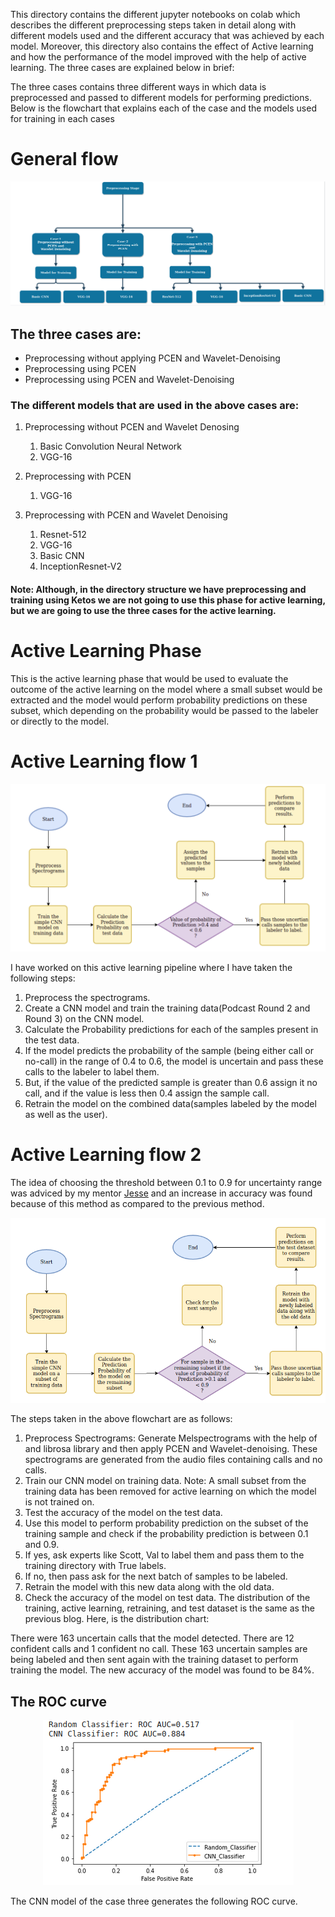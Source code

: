 This directory contains the different jupyter notebooks on colab which describes the different preprocessing steps taken in detail along with different models used and the different accuracy that was achieved by each model. Moreover, this directory also contains the effect of Active learning and how the performance of the model improved with the help of active learning.
The three cases are explained below in brief:

The three cases contains three different ways in which data is preprocessed and passed to different models for performing predictions.
Below is the flowchart that explains each of the case and the models used for training in each cases

# General flow 


<p align = "center">
<img src = 
     /assets/General_flow.png>
</p>

## The three cases are:
 - Preprocessing without applying PCEN and Wavelet-Denoising
 - Preprocessing using PCEN
 - Preprocessing using PCEN and Wavelet-Denoising

### The different models that are used in the above cases are:
1. Preprocessing without PCEN and Wavelet Denosing  
    1. Basic Convolution Neural Network
    2. VGG-16
  
2. Preprocessing with PCEN 
    1. VGG-16
  
3. Preprocessing with PCEN and Wavelet Denoising
    1. Resnet-512
    2. VGG-16
    3. Basic CNN 
    4. InceptionResnet-V2

#### Note: Although, in the directory structure we have preprocessing and training using Ketos we are not going to use this phase for active learning, but we are going to use the three cases for the active learning.
# Active Learning Phase
This is the active learning phase that would be used to evaluate the outcome of the active learning on the model where a small subset would be extracted and the model would perform probability predictions on these subset, which depending on the probability would be passed to the labeler or directly to the model.


# Active Learning flow 1


<p align = "center">
<img src = /assets/active_final.png>
</p>

I have worked on this active learning pipeline where I have taken the following steps:

1. Preprocess the spectrograms.
2. Create a CNN model and train the training data(Podcast Round 2 and Round 3) on the CNN model.
3. Calculate the Probability predictions for each of the samples present in the test data.
4. If the model predicts the probability of the sample (being either call or no-call) in the range of 0.4 to 0.6, the model is uncertain and pass
    these calls to the labeler to label them.
5. But, if the value of the predicted sample is greater than 0.6 assign it no call, and if the value is less then 0.4 assign the sample call.
6. Retrain the model on the combined data(samples labeled by the model as well as the user).

# Active Learning flow 2
The idea of choosing the threshold between 0.1 to 0.9 for uncertainty range was adviced by my mentor [Jesse](https://github.com/yosoyjay) and an increase in accuracy was found because of this method as compared to the previous method.

<p align = "center">
<img src = /assets/ssf.png>
</p>

The steps taken in the above flowchart are as follows:
1. Preprocess Spectrograms: Generate Melspectrograms with the help of and librosa library  and then apply PCEN and Wavelet-denoising. These spectrograms are generated from the audio files containing calls and no calls.
2. Train our CNN model on training data.
Note: A small subset from the training data has been removed for active learning on which the model is not trained on.
3. Test the accuracy of the model on the test data.
4. Use this model to perform probability prediction on the subset of the training sample and check if the probability prediction is between 0.1 and 0.9.
5. If yes, ask experts like Scott, Val to label them and pass them to the training directory with True labels.
6. If no, then pass ask for the next batch of samples to be labeled.
7. Retrain the model with this new data along with the old data.
8. Check the accuracy of the model on test data.
The distribution of the training, active learning, retraining, and test dataset is the same as the previous blog. Here, is the distribution chart:

There were 163 uncertain calls that the model detected. There are 12 confident calls and 1 confident no call.
These 163 uncertain samples are being labeled and then sent again with the training dataset to perform training the model. The new accuracy of the model was found to be 84%.


## The ROC curve

<p align = "center">
<img src = /assets/CNN_final_vs_random.png>
</p>

The CNN model of the case three generates the following ROC curve.
